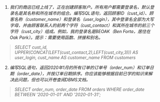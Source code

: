 1. _我们的商店已经上线了，正在创建顾客账户。所有用户都需要登录名，默认登录名是其名称和所在城市的组合。编写SQL语句，返回顾客ID（cust_id）、顾客名称（customer_name）和登录名（user_login），其中登录名全部为大写字母，并由顾客联系人的前两个字符（cust_contact）和其所在城市的前三个字符（cust_city）组成。例如，我的登录名是BEOAK（Ben Forta，居住在Oak Park）。提示：需要使用函数、拼接和别名。_
>_SELECT cust_id, 
UPPER(CONCAT(LEFT(cust_contact,2),LEFT(cust_city,3))) 
AS user_login,
cust_name AS customer_name
FROM customers_

2. _编写SQL语句，返回2020年1月的所有订单的订单号（order_num）和订单日期（order_date），并按订单日期排序。你应该能够根据目前已学的知识来解决此问题，但也可以开卷查阅DBMS文档。_
>_SELECT order_num,
order_date 
FROM orders
WHERE order_date BETWEEN '2020-01-01' AND '2020-01-31';_